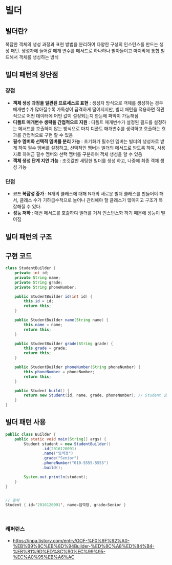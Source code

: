 # 빌더

## 빌더란?
복잡한 객체의 생성 과정과 표현 방법을 분리하여 다양한 구성의 인스턴스를 만드는 생성 패턴. 생성자에 들어갈 매개 변수를 메서드로 하나하나 받아들이고 마지막에 통합 빌드해서 객체를 생성하는 방식

## 빌더 패턴의 장단점

### 장점
- **객체 생성 과정을 일관된 프로세스로 표현** : 생성자 방식으로 객체를 생성하는 경우 매개변수가 많아질수록 가독성이 급격하게 떨어지지만, 빌더 패턴을 적용하면 직관적으로 어떤 데이터에 어떤 값이 설정되는지 한눈에 파악이 가능해짐
- **디폴트 매개변수 생략을 간접적으로 지원** : 디폴트 매개변수가 설정된 필드를 설정하는 메서드를 호출하지 않는 방식으로 마치 디폴트 매개변수를 생략하고 호출하는 효과를 간접적으로 구현 할 수 있음
- **필수 멤버화 선택적 멤버를 분리 가능** : 초기화가 필수인 멤버는 빌더의 생성자로 받게 하여 필수 멤버를 설정하고, 선택적인 멤버는 빌더의 메서드로 받도록 하여, 사용자로 하여금 필수 멤버와 선택 멤버를 구분하여 객체 생성을 할 수 있음
- **객체 생성 단계 지연 가능** : 초깃값만 세팅한 빌더를 생성 하고, 나중에 최종 객체 생성 가능

### 단점
- **코드 복잡성 증가** : N개의 클래스에 대해 N개의 새로운 빌더 클래스를 만들어야 해서, 클래스 수가 기하급수적으로 늘어나 관리해야 할 클래스가 많아지고 구조가 복잡해질 수 있다.
- **성능 저하** : 매번 메서드를 호출하여 빌더를 거쳐 인스턴스화 하기 때문에 성능이 떨어짐

## 빌더 패턴의 구조


## 구현 코드
```java
class StudentBuilder {
    private int id;
    private String name;
    private String grade;
    private String phoneNumber;

    public StudentBuilder id(int id) {
        this.id = id;
        return this;
    }

    public StudentBuilder name(String name) {
        this.name = name;
        return this;
    }

    public StudentBuilder grade(String grade) {
        this.grade = grade;
        return this;
    }

    public StudentBuilder phoneNumber(String phoneNumber) {
        this.phoneNumber = phoneNumber;
        return this;
    }

    public Student build() {
        return new Student(id, name, grade, phoneNumber); // Student 생성자 호출
    }
}
```

## 빌더 패턴 사용
```java
public class Builder {
    public static void main(String[] args) {
        Student student = new StudentBuilder()
                .id(2016120091)
                .name("임꺽정")
                .grade("Senior")
                .phoneNumber("010-5555-5555")
                .build();

        System.out.println(student);
    }
}


// 출력
Student { id='2016120091', name=임꺽정, grade=Senior }
```

<br>

### 레퍼런스
- https://inpa.tistory.com/entry/GOF-%F0%9F%92%A0-%EB%B9%8C%EB%8D%94Builder-%ED%8C%A8%ED%84%B4-%EB%81%9D%ED%8C%90%EC%99%95-%EC%A0%95%EB%A6%AC